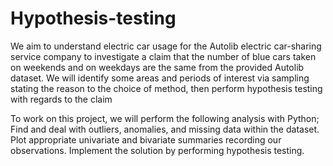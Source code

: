 # Hypothesis-testing
We aim to understand electric car usage for the Autolib electric car-sharing service company to investigate a claim that the number of blue cars taken on weekends and on weekdays are the same from the provided Autolib dataset.
We will identify some areas and periods of interest via sampling stating the reason to the choice of method, then perform hypothesis testing with regards to the claim
 
To work on this project, we will perform the following analysis with Python; 
Find and deal with outliers, anomalies, and missing data within the dataset.
Plot appropriate univariate and bivariate summaries recording our observations.
Implement the solution by performing hypothesis testing.
